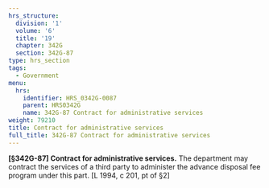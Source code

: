 ```yaml
---
hrs_structure:
  division: '1'
  volume: '6'
  title: '19'
  chapter: 342G
  section: 342G-87
type: hrs_section
tags:
  - Government
menu:
  hrs:
    identifier: HRS_0342G-0087
    parent: HRS0342G
    name: 342G-87 Contract for administrative services
weight: 79210
title: Contract for administrative services
full_title: 342G-87 Contract for administrative services
---
```

**[§342G-87] Contract for administrative services.** The department may contract the services of a third party to administer the advance disposal fee program under this part. [L 1994, c 201, pt of §2]